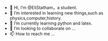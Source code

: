 - 👋 Hi, I’m @EliStatham，a student.
- 👀 I’m interested in learning new things,such as physics,computer,history.
- 🌱 I’m currently learning python and latex.
- 💞️ I’m looking to collaborate on ...
- 📫 How to reach me ...

<!---
EliStatham/EliStatham is a ✨ special ✨ repository because its `README.md` (this file) appears on your GitHub profile.
You can click the Preview link to take a look at your changes.
--->
